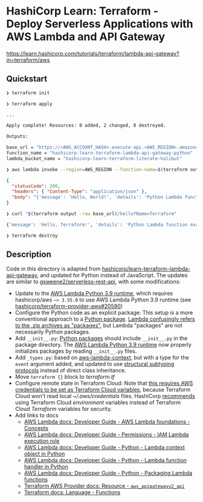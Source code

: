 # HashiCorp Learn: Terraform - Deploy Serverless Applications with AWS Lambda and API Gateway

https://learn.hashicorp.com/tutorials/terraform/lambda-api-gateway?in=terraform/aws

## Quickstart

```sh
❯ terraform init

❯ terraform apply

...

Apply complete! Resources: 0 added, 2 changed, 0 destroyed.

Outputs:

base_url = "https://<AWS_ACCOUNT_HASH>.execute-api.<AWS_REGION>.amazonaws.com/<API_GATEWAY_STAGE_NAME>"
function_name = "hashicorp-learn-terraform-lambda-api-gateway-python"
lambda_bucket_name = "hashicorp-learn-terraform-literate-halibut"
```

```sh
❯ aws lambda invoke --region=AWS_REGION --function-name=$(terraform output -raw function_name) response.json
```

```json
{
  "statusCode": 200,
  "headers": { "Content-Type": "application/json" },
  "body": "{'message': 'Hello, World!', 'details': 'Python Lambda function example'}"
}
```

```sh
❯ curl "$(terraform output -raw base_url)/hello?Name=Terraform"

{'message': 'Hello, Terraform!', 'details': 'Python Lambda function example'}
```

```sh
❯ terraform destroy
```

## Description

Code in this directory is adapted from [hashicorp/learn-terraform-lambda-api-gateway](https://github.com/hashicorp/learn-terraform-lambda-api-gateway), and updated for Python instead of JavaScript. The updates are similar to [gsweene2/serverless-rest-api](https://github.com/gsweene2/serverless-rest-api), with some modifications:

- Update to the [AWS Lambda Python 3.9 runtime](https://aws.amazon.com/blogs/compute/python-3-9-runtime-now-available-in-aws-lambda/), which requires hashicorp/aws `~> 3.55.0` to use AWS Lambda Python 3.9 runtime (see [hashicorp/terraform-provider-aws#20590](https://github.com/hashicorp/terraform-provider-aws/issues/20590))
- Configure the Python code as an explicit package: This setup is a more conventional approach to a [Python package](https://docs.python.org/3/tutorial/modules.html#packages). [Lambda confusingly refers to the .zip archives as "packages"](https://docs.aws.amazon.com/lambda/latest/dg/python-package.html), but Lambda "packages" are not necessarily Python packages.
- Add `__init__.py`: [Python packages](https://docs.python.org/3/tutorial/modules.html) should include `__init__.py` in the package directory. The [AWS Lambda Python 3.9 runtime](https://aws.amazon.com/blogs/compute/python-3-9-runtime-now-available-in-aws-lambda/) now properly initializes packages by reading `__init__.py` files.
- Add `_types.py`: based on [aws-lambda-context](https://pypi.org/project/aws-lambda-context/), but with a type for the `event` argument added, and updated to use [structural subtyping protocols](https://mypy.readthedocs.io/en/stable/protocols.html) instead of direct class inheritance.
- Move `terraform {}` block to _terraform.tf_
- Configure remote state in Terraform Cloud: Note that [this requires AWS credentials to be set as Terraform Cloud variables](https://support.hashicorp.com/hc/en-us/articles/4407141049491), because Terraform Cloud won't read local _~/.aws/credentials_ files. HashiCorp [recommends](https://www.terraform.io/docs/cloud/workspaces/variables.html#sensitive-values) using Terraform Cloud _environment_ variables instead of Terraform Cloud _Terraform_ variables for security.
- Add links to docs
  - [AWS Lambda docs: Developer Guide - AWS Lambda foundations - Concepts](https://docs.aws.amazon.com/lambda/latest/dg/gettingstarted-concepts.html)
  - [AWS Lambda docs: Developer Guide - Permissions - IAM Lambda execution role](https://docs.aws.amazon.com/lambda/latest/dg/lambda-intro-execution-role.html)
  - [AWS Lambda docs: Developer Guide - Python - Lambda context object in Python](https://docs.aws.amazon.com/lambda/latest/dg/python-context.html)
  - [AWS Lambda docs: Developer Guide - Python - Lambda function handler in Python](https://docs.aws.amazon.com/lambda/latest/dg/python-handler.html)
  - [AWS Lambda docs: Developer Guide - Python - Packaging Lambda functions](https://docs.aws.amazon.com/lambda/latest/dg/python-package.html)
  - [Terraform AWS Provider docs: Resource - `aws_apigatewayv2_api`](https://registry.terraform.io/providers/hashicorp/aws/latest/docs/resources/apigatewayv2_api)
  - [Terraform docs: Language - Functions](https://www.terraform.io/docs/language/functions/index.html)

